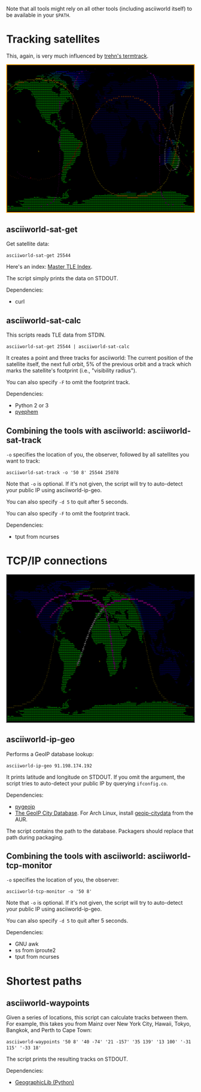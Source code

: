 Note that all tools might rely on all other tools (including asciiworld itself) to be available in your `$PATH`.

Tracking satellites
===================

This, again, is very much influenced by [trehn's termtrack](https://github.com/trehn/termtrack).

![asciiworld-sat-track](/asciiworld-sat-track.png?raw=true)

asciiworld-sat-get
------------------

Get satellite data:

    asciiworld-sat-get 25544

Here's an index: [Master TLE Index](http://www.celestrak.com/NORAD/elements/master.asp).

The script simply prints the data on STDOUT.

Dependencies:

*  curl

asciiworld-sat-calc
-------------------

This scripts reads TLE data from STDIN.

    asciiworld-sat-get 25544 | asciiworld-sat-calc

It creates a point and three tracks for asciiworld: The current position of the satellite itself, the next full orbit, 5% of the previous orbit and a track which marks the satellite's footprint (i.e., "visibility radius").

You can also specify `-F` to omit the footprint track.

Dependencies:

*  Python 2 or 3
*  [pyephem](http://rhodesmill.org/pyephem/)

Combining the tools with asciiworld: asciiworld-sat-track
---------------------------------------------------------

`-o` specifies the location of you, the observer, followed by all satellites you want to track:

    asciiworld-sat-track -o '50 8' 25544 25078

Note that `-o` is optional. If it's not given, the script will try to auto-detect your public IP using asciiworld-ip-geo.

You can also specify `-d 5` to quit after 5 seconds.

You can also specify `-F` to omit the footprint track.

Dependencies:

*  tput from ncurses

TCP/IP connections
==================

![asciiworld-tcp-monitor](/asciiworld-tcp-monitor.png?raw=true)

asciiworld-ip-geo
-----------------

Performs a GeoIP database lookup:

    asciiworld-ip-geo 91.198.174.192

It prints latitude and longitude on STDOUT. If you omit the argument, the script tries to auto-detect your public IP by querying `ifconfig.co`.

Dependencies:

*  [pygeoip](http://pypi.python.org/pypi/pygeoip)
*  [The GeoIP City Database](http://www.maxmind.com). For Arch Linux, install [geoip-citydata](https://aur.archlinux.org/packages/geoip-citydata) from the AUR.

The script contains the path to the database. Packagers should replace that path during packaging.

Combining the tools with asciiworld: asciiworld-tcp-monitor
-----------------------------------------------------------

`-o` specifies the location of you, the observer:

    asciiworld-tcp-monitor -o '50 8'

Note that `-o` is optional. If it's not given, the script will try to auto-detect your public IP using asciiworld-ip-geo.

You can also specify `-d 5` to quit after 5 seconds.

Dependencies:

*  GNU awk
*  ss from iproute2
*  tput from ncurses

Shortest paths
==============

asciiworld-waypoints
--------------------

Given a series of locations, this script can calculate tracks between them. For example, this takes you from Mainz over New York City, Hawaii, Tokyo, Bangkok, and Perth to Cape Town:

    asciiworld-waypoints '50 8' '40 -74' '21 -157' '35 139' '13 100' '-31 115' '-33 18'

The script prints the resulting tracks on STDOUT.

Dependencies:

*  [GeographicLib (Python)](http://geographiclib.sourceforge.net/html/other.html#python)
